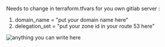 

Needs to change in terraform.tfvars for you own gitlab server :
  1. domain_name = "put your domain name here"
  1. delegation_set = "put your zone id in your route 53 here"
  
  ![anything you can write here ](https://files.slack.com/files-pri/T3KACT7EH-F01375S43NF/screen_shot_2020-05-03_at_8.29.00_am.png)
  
